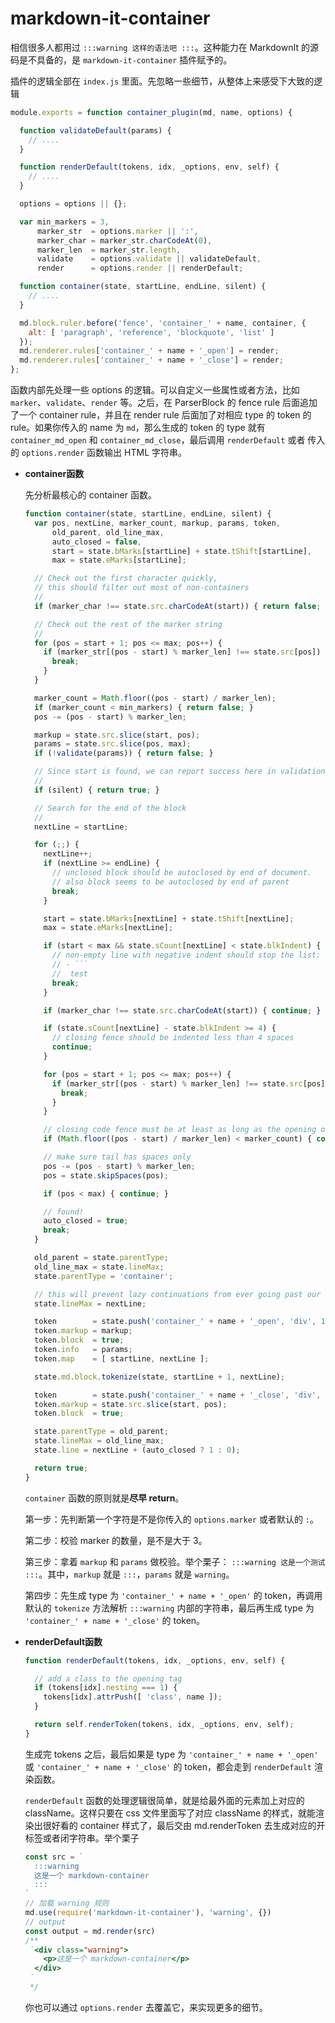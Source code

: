 # markdown-it-container

相信很多人都用过 `:::warning 这样的语法吧 :::`。这种能力在 MarkdownIt 的源码是不具备的，是 `markdown-it-container` 插件赋予的。

插件的逻辑全部在 `index.js` 里面。先忽略一些细节，从整体上来感受下大致的逻辑

```js
module.exports = function container_plugin(md, name, options) {

  function validateDefault(params) {
    // ....
  }

  function renderDefault(tokens, idx, _options, env, self) {
    // ....
  }

  options = options || {};

  var min_markers = 3,
      marker_str  = options.marker || ':',
      marker_char = marker_str.charCodeAt(0),
      marker_len  = marker_str.length,
      validate    = options.validate || validateDefault,
      render      = options.render || renderDefault;

  function container(state, startLine, endLine, silent) {
    // ....
  }

  md.block.ruler.before('fence', 'container_' + name, container, {
    alt: [ 'paragraph', 'reference', 'blockquote', 'list' ]
  });
  md.renderer.rules['container_' + name + '_open'] = render;
  md.renderer.rules['container_' + name + '_close'] = render;
};
```

函数内部先处理一些 options 的逻辑。可以自定义一些属性或者方法，比如 `marker`、`validate`、`render` 等。之后，在 ParserBlock 的 fence rule 后面追加了一个 container rule，并且在 render rule 后面加了对相应 type 的 token 的 rule。如果你传入的 name 为 `md`，那么生成的 token 的 type 就有 `container_md_open` 和 `container_md_close`，最后调用 `renderDefault` 或者 传入的 `options.render` 函数输出 HTML 字符串。

- **container函数**

  先分析最核心的 container 函数。

  ```js
  function container(state, startLine, endLine, silent) {
    var pos, nextLine, marker_count, markup, params, token,
        old_parent, old_line_max,
        auto_closed = false,
        start = state.bMarks[startLine] + state.tShift[startLine],
        max = state.eMarks[startLine];

    // Check out the first character quickly,
    // this should filter out most of non-containers
    //
    if (marker_char !== state.src.charCodeAt(start)) { return false; }

    // Check out the rest of the marker string
    //
    for (pos = start + 1; pos <= max; pos++) {
      if (marker_str[(pos - start) % marker_len] !== state.src[pos]) {
        break;
      }
    }

    marker_count = Math.floor((pos - start) / marker_len);
    if (marker_count < min_markers) { return false; }
    pos -= (pos - start) % marker_len;

    markup = state.src.slice(start, pos);
    params = state.src.slice(pos, max);
    if (!validate(params)) { return false; }

    // Since start is found, we can report success here in validation mode
    //
    if (silent) { return true; }

    // Search for the end of the block
    //
    nextLine = startLine;

    for (;;) {
      nextLine++;
      if (nextLine >= endLine) {
        // unclosed block should be autoclosed by end of document.
        // also block seems to be autoclosed by end of parent
        break;
      }

      start = state.bMarks[nextLine] + state.tShift[nextLine];
      max = state.eMarks[nextLine];

      if (start < max && state.sCount[nextLine] < state.blkIndent) {
        // non-empty line with negative indent should stop the list:
        // - ```
        //  test
        break;
      }

      if (marker_char !== state.src.charCodeAt(start)) { continue; }

      if (state.sCount[nextLine] - state.blkIndent >= 4) {
        // closing fence should be indented less than 4 spaces
        continue;
      }

      for (pos = start + 1; pos <= max; pos++) {
        if (marker_str[(pos - start) % marker_len] !== state.src[pos]) {
          break;
        }
      }

      // closing code fence must be at least as long as the opening one
      if (Math.floor((pos - start) / marker_len) < marker_count) { continue; }

      // make sure tail has spaces only
      pos -= (pos - start) % marker_len;
      pos = state.skipSpaces(pos);

      if (pos < max) { continue; }

      // found!
      auto_closed = true;
      break;
    }

    old_parent = state.parentType;
    old_line_max = state.lineMax;
    state.parentType = 'container';

    // this will prevent lazy continuations from ever going past our end marker
    state.lineMax = nextLine;

    token        = state.push('container_' + name + '_open', 'div', 1);
    token.markup = markup;
    token.block  = true;
    token.info   = params;
    token.map    = [ startLine, nextLine ];

    state.md.block.tokenize(state, startLine + 1, nextLine);

    token        = state.push('container_' + name + '_close', 'div', -1);
    token.markup = state.src.slice(start, pos);
    token.block  = true;

    state.parentType = old_parent;
    state.lineMax = old_line_max;
    state.line = nextLine + (auto_closed ? 1 : 0);

    return true;
  }
  ```

  `container` 函数的原则就是**尽早 return**。

  第一步：先判断第一个字符是不是你传入的 `options.marker` 或者默认的 `:`。

  第二步：校验 marker 的数量，是不是大于 3。

  第三步：拿着 `markup` 和 `params` 做校验。举个栗子： `:::warning 这是一个测试 :::`。其中，`markup` 就是 `:::`，`params` 就是 `warning`。

  第四步：先生成 type 为 `'container_' + name + '_open'` 的 token，再调用默认的 `tokenize` 方法解析 `:::warning` 内部的字符串，最后再生成 type 为 `'container_' + name + '_close'` 的 token。

- **renderDefault函数**

  ```js
  function renderDefault(tokens, idx, _options, env, self) {

    // add a class to the opening tag
    if (tokens[idx].nesting === 1) {
      tokens[idx].attrPush([ 'class', name ]);
    }

    return self.renderToken(tokens, idx, _options, env, self);
  }
  ```

  生成完 tokens 之后，最后如果是 type 为 `'container_' + name + '_open'` 或 `'container_' + name + '_close'` 的 token，都会走到 `renderDefault` 渲染函数。

  `renderDefault` 函数的处理逻辑很简单，就是给最外面的元素加上对应的 className。这样只要在 css 文件里面写了对应 className 的样式，就能渲染出很好看的 container 样式了，最后交由 md.renderToken 去生成对应的开标签或者闭字符串。举个栗子

  ```js
  const src = `
    :::warning
    这是一个 markdown-container
    :::
  `
  // 加载 warning 规则
  md.use(require('markdown-it-container'), 'warning', {})
  // output
  const output = md.render(src)
  /**
   `<div class="warning">
      <p>这是一个 markdown-container</p>
    </div>
   `
   */
  ```

  你也可以通过 `options.render` 去覆盖它，来实现更多的细节。